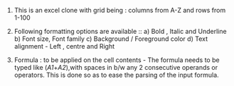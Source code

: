 1. This is an excel clone with  grid being : columns from A-Z and rows from 1-100

2. Following formatting options are available ::
a) Bold , Italic and Underline
b) Font size, Font family
c) Background / Foreground color
d) Text alignment - Left , centre and Right

3. Formula : to be applied on the cell contents - The formula needs to be typed like (_A1_+_A2_),with spaces in b/w any 2 consecutive operands or operators. This is done so as to ease the parsing of the input formula.